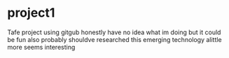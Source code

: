# project1
Tafe project using gitgub
honestly have no idea what im doing but it could be fun
also probably shouldve researched this emerging technology alittle more seems interesting

